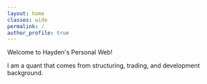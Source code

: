 ```yaml
---
layout: home	
classes: wide	
permalink: /    
author_profile: true
---
```


Welcome to Hayden's Personal Web!

I am a quant that comes from structuring, trading, and development background.